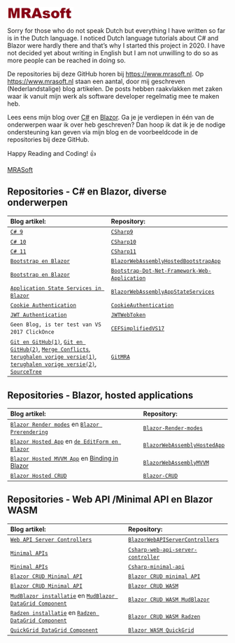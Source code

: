 <img src="MRAsoft%20logo.jpg?raw=false" height="30%" width="30%" >

Sorry for those who do not speak Dutch but everything I have written so far is in the Dutch language. I noticed Dutch language tutorials about C# and Blazor were hardly there and that’s why I started this project in 2020. I have not decided yet about writing in English but I am not unwilling to do so as more people can be reached in doing so.

De repositories bij deze GitHub horen bij https://www.mrasoft.nl. Op https://www.mrasoft.nl staan een aantal, door mij geschreven (Nederlandstalige) blog artikelen. De posts hebben raakvlakken met zaken waar ik vanuit mijn werk als software developer regelmatig mee te maken heb. 

Lees eens mijn blog over [C#](https://www.mrasoft.nl/csharp/) en [Blazor](https://www.mrasoft.nl/blazor/). Ga je je verdiepen in één van de onderwerpen waar ik over heb geschreven? Dan hoop ik dat ik je de nodige ondersteuning kan geven via mijn blog en de voorbeeldcode in de repositories bij deze GitHub.

Happy Reading and Coding! 👍

[MRASoft](https://www.mrasoft.nl/about/)

## Repositories - C# en Blazor, diverse onderwerpen

Blog artikel:|Repository: 
:--- | :---
[`C# 9`](https://www.mrasoft.nl/csharp-9/)|[`CSharp9`](https://github.com/mrasoftGithub/CSharp9) 
[`C# 10`](https://www.mrasoft.nl/csharp-10/)|[`CSharp10`](https://github.com/mrasoftGithub/CSharp10)
[`C# 11`](https://www.mrasoft.nl/csharp-11/)|[`CSharp11`](https://github.com/mrasoftGithub/csharp-11)
[`Bootstrap en Blazor`](https://www.mrasoft.nl/blazor-bootstrap/)|[`BlazorWebAssemblyHostedBootstrapApp`](https://github.com/mrasoftGithub/BlazorWebAssemblyHostedBootstrapApp) 
[`Bootstrap en Blazor`](https://www.mrasoft.nl/blazor-bootstrap/)|[`Bootstrap-Dot-Net-Framework-Web-Application`](https://github.com/mrasoftGithub/Bootstrap-Dot-Net-Framework-Web-Application) 
[`Application State Services in Blazor`](https://www.mrasoft.nl/blazor-applicationstate-services/)|[`BlazorWebAssemblyAppStateServices`](https://github.com/mrasoftGithub/BlazorWebAssemblyAppStateServices) 
[`Cookie Authentication`](https://www.mrasoft.nl/cookie-authentication-in-blazor/)|[`CookieAuthentication`](https://github.com/mrasoftGithub/CookieAuthentication) 
[`JWT Authentication`](https://www.mrasoft.nl/jwt-authentication-in-blazor/)|[`JWTWebToken`](https://github.com/mrasoftGithub/JWTWebToken)
`Geen Blog, is ter test van VS 2017 ClickOnce`|[`CEFSimplifiedVS17`](https://github.com/mrasoftGithub/CEFSimplifiedVS17)
[`Git en GitHub(1)`](https://www.mrasoft.nl/git-github/), [`Git en GitHub(2)`](https://www.mrasoft.nl/git-en-github2/), [`Merge Conflicts`](https://www.mrasoft.nl/git-en-github-merge_conflict/), [`terughalen vorige versie(1)`](https://www.mrasoft.nl/git-revert-en-github/), [`terughalen vorige versie(2)`](https://www.mrasoft.nl/git-restore-reset/), [`SourceTree`](https://www.mrasoft.nl/sourcetree/)  |[`GitMRA`](https://github.com/mrasoftGithub/GitMRA)

## Repositories - Blazor, hosted applications

Blog artikel:|Repository: 
:--- | :---
[`Blazor Render modes`](https://www.mrasoft.nl/blazor-render-modes/) en [`Blazor Prerendering`]([https://www.mrasoft.nl/blazor-render-modes/](https://www.mrasoft.nl/blazor-prerender-modes/)) |[`Blazor-Render-modes`](https://github.com/mrasoftGithub/Blazor-Render-modes) 
[`Blazor Hosted App`](https://www.mrasoft.nl/blazor-webassembly-app/) en [`de EditForm en Blazor`](https://www.mrasoft.nl/blazor-editform/)|[`BlazorWebAssemblyHostedApp`](https://github.com/mrasoftGithub/BlazorWebAssemblyHostedApp)
[`Blazor Hosted MVVM App`](https://www.mrasoft.nl/blazor-webassembly-MVVM/)  en [Binding in Blazor](https://www.mrasoft.nl/blazor-binding/)| [`BlazorWebAssemblyMVVM`](https://github.com/mrasoftGithub/BlazorWebAssemblyMVVM) 
[`Blazor Hosted CRUD`](https://www.mrasoft.nl/blazor-crud)|[`Blazor-CRUD`](https://github.com/mrasoftGithub/Blazor-CRUD) 

## Repositories - Web API /Minimal API en Blazor WASM

Blog artikel:|Repository: 
:--- | :---
[`Web API Server Controllers`](https://www.mrasoft.nl/blazor-web-api-server-controllers/)|[`BlazorWebAPIServerControllers`](https://github.com/mrasoftGithub/BlazorWebAPIServerControllers) 
[`Minimal APIs`](https://www.mrasoft.nl/csharp-minimal-api/)|[`Csharp-web-api-server-controller`](https://github.com/mrasoftGithub/Csharp-web-api-server-controller)
[`Minimal APIs`](https://www.mrasoft.nl/csharp-minimal-api/)|[`Csharp-minimal-api`](https://github.com/mrasoftGithub/Csharp-minimal-api) 
[`Blazor CRUD Minimal API`](https://www.mrasoft.nl/blazor-crud-minimal-api/)|[`Blazor CRUD minimal API`](https://github.com/mrasoftGithub/Blazor-CRUD-minimalAPI)
[`Blazor CRUD Minimal API`](https://www.mrasoft.nl/blazor-crud-minimal-api/)|[`Blazor CRUD WASM`](https://github.com/mrasoftGithub/Blazor-CRUD-WASM)
[`MudBlazor installatie`](https://www.mrasoft.nl/mudblazor-installatie) en [`MudBlazor DataGrid Component`](https://www.mrasoft.nl/mudblazor-datagrid-component)|[`Blazor CRUD WASM MudBlazor`](https://github.com/mrasoftGithub/Blazor-CRUD-WASM-MudBlazor) 
[`Radzen installatie`](https://www.mrasoft.nl/radzen-installatie ) en [`Radzen DataGrid Component`](https://www.mrasoft.nl/radzen-datagrid-component)|[`Blazor CRUD WASM Radzen`](https://github.com/mrasoftGithub/Blazor-CRUD-WASM-Radzen) 
[`QuickGrid DataGrid Component`](https://www.mrasoft.nl/quickgrid-datagrid-component)|[`Blazor WASM QuickGrid`](https://github.com/mrasoftGithub/Blazor-WASM-QuickGrid) 
